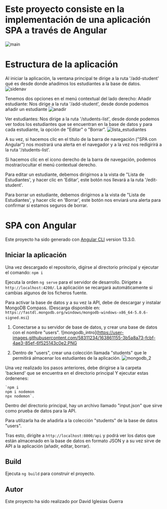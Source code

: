 # Este proyecto consiste en la implementación de una aplicación SPA a través de Angular

![main](https://user-images.githubusercontent.com/58311234/163860823-81f2e3f9-5a58-4abe-8b6c-6d25c0e49fb6.PNG)

# Estructura de la aplicación

Al iniciar la aplicación, la ventana principal  te dirige a la ruta '/add-student' qué es desde donde añadimos los estudiantes a la base de datos.
![sidenav](https://user-images.githubusercontent.com/58311234/163860862-afacb4fc-7f46-414c-92e1-8e02fdcbf93e.PNG)

Tenemos dos opciones en el menú contextual del lado derecho:
   Añadir estudiante: Nos dirige a la ruta '/add-student', desde donde podemos añadir un estudiante
    ![anadir](https://user-images.githubusercontent.com/58311234/163861069-4e4565e3-9161-4aab-a612-0ed2157549a0.PNG)

   Ver estudiantes: Nos dirige a la ruta '/students-list', desde donde podemos ver todos los estudiantes que se encuentran en la base de datos y para cada estudiante, la opción de "Editar" o "Borrar".
    ![lista_estudiantes](https://user-images.githubusercontent.com/58311234/163861076-50368b39-a5d9-4e23-b0ed-ebd68dd24089.PNG)

A su vez, si hacemos clic en el título de la barra de navegación ("SPA con Angular") nos mostrará una alerta en el navegador y a la vez nos redigirirá a la ruta '/students-list'.

Si hacemos clic en el icono derecho de la barra de navegación, podemos mostrar/ocultar el menú contextual derecho.

Para editar un estudiante, debemos dirigirnos a la vista de "Lista de Estudiantes', y hacer clic en 'Editar', este botón nos llevará a la ruta '/edit-student'.

Para borrar un estudiante, debemos dirigirnos a la vista de "Lista de Estudiantes', y hacer clic en 'Borrar', este botón nos enviará una alerta para confirmar si estamos seguros de borrar.

# SPA con Angular

Este proyecto ha sido generado con [Angular CLI](https://github.com/angular/angular-cli) version 13.3.0.

## Iniciar la aplicación

Una vez descargado el repositorio, digirse al directorio principal y ejecutar el comando:  `npm i` 

Ejecuta la orden `ng serve` para el servidor de desarrollo. Dirigete a `http://localhost:4200/`. La aplicación se recargará automáticamente si cambias algunos de los ficheros fuente.

Para activar la base de datos y a su vez la API, debe de descargar y instalar MongoDB Compass.
(Descarga disponible en: `https://fastdl.mongodb.org/windows/mongodb-windows-x86_64-5.0.6-signed.msi`)

1. Conectarse a su servidor de base de datos, y crear una base de datos con el nombre "users".
![mongodb_intro](https://user-images.githubusercontent.com/58311234/163861155-3b5a8a73-fcbf-4ae3-85ef-6f525143c0e2.PNG

3. Dentro de "users", crear una colección llamada "students" que le permitirá almacenar los estudiantes de la aplicación.
![mongodb_2](https://user-images.githubusercontent.com/58311234/163861184-fc56f4d4-701d-4d6e-9bcc-5a3e1a3e9b82.PNG)

Una vez realizado los pasos anteriores, debe dirigirse a la carpeta 'backend' que se encuentra en el directorio principal
Y ejecutar estas órdenenes:

    `npm i
    npm i nodemon
    npx nodemon`.

Dentro del directorio principal, hay un archivo llamado "input.json" que sirve como prueba de datos para la API.

Para utilizarla ha de añadirla a la colección "students" de la base de datos "users".

Tras esto, dirigite a  `http://localhost:8000/api` y podrá ver los datos que están almacenado en la base de datos en formato JSON y a su vez sirve de API a la aplicación (añadir, editar, borrar).

## Build

Ejecuta `ng build` para construir el proyecto.

## Autor

Este proyecto ha sido realizado por David Iglesias Guerra
